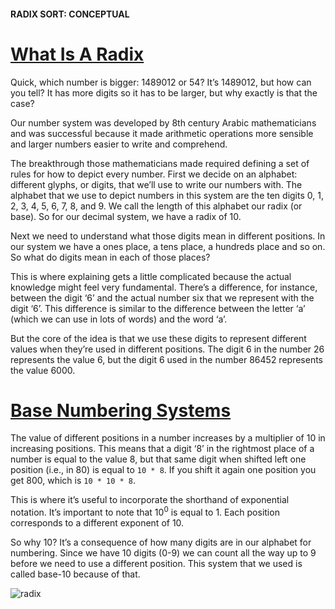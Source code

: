 #### RADIX SORT: CONCEPTUAL

# [What Is A Radix](https://www.codecademy.com/courses/sorting-algorithms/lessons/radix-sort-conceptual/exercises/what-is-a-radix)

Quick, which number is bigger: 
1489012 or 54? It’s 1489012, but how can you tell? 
It has more digits so it has to be larger, but why exactly is that the case?

Our number system was developed by 8th century Arabic mathematicians and was successful because it 
made arithmetic operations more sensible and larger numbers easier to write and comprehend.

The breakthrough those mathematicians made required defining a set of rules for how to depict every number. 
First we decide on an alphabet: different glyphs, or digits, that we’ll use to write our numbers with. 
The alphabet that we use to depict numbers in this system are the ten digits 0, 1, 2, 3, 4, 5, 6, 7, 8, and 9. 
We call the length of this alphabet our radix (or base). 
So for our decimal system, we have a radix of 10.

Next we need to understand what those digits mean in different positions. 
In our system we have a ones place, a tens place, a hundreds place and so on. 
So what do digits mean in each of those places?

This is where explaining gets a little complicated because the actual knowledge might feel very fundamental. 
There’s a difference, for instance, between the digit ‘6’ and the actual number six that we represent with the digit ‘6’. 
This difference is similar to the difference between the letter ‘a’ (which we can use in lots of words) and the word ‘a’.

But the core of the idea is that we use these digits to represent different values when they’re used in different positions. 
The digit 6 in the number 26 represents the value 6, but the digit 6 used in the number 86452 represents the value 6000.

# [Base Numbering Systems](https://www.codecademy.com/courses/sorting-algorithms/lessons/radix-sort-conceptual/exercises/base-numbering-systems)

The value of different positions in a number increases by a multiplier of 10 in increasing positions. 
This means that a digit ‘8’ in the rightmost place of a number is equal to the value 8, but that same digit when shifted left one position (i.e., in 80) is equal to `10 * 8`. 
If you shift it again one position you get 800, which is `10 * 10 * 8`.

This is where it’s useful to incorporate the shorthand of exponential notation. 
It’s important to note that 10<sup>0</sup> is equal to 1. 
Each position corresponds to a different exponent of 10.

So why 10? 
It’s a consequence of how many digits are in our alphabet for numbering. 
Since we have 10 digits (0-9) we can count all the way up to 9 before we need to use a different position. 
This system that we used is called base-10 because of that.

![radix]()













